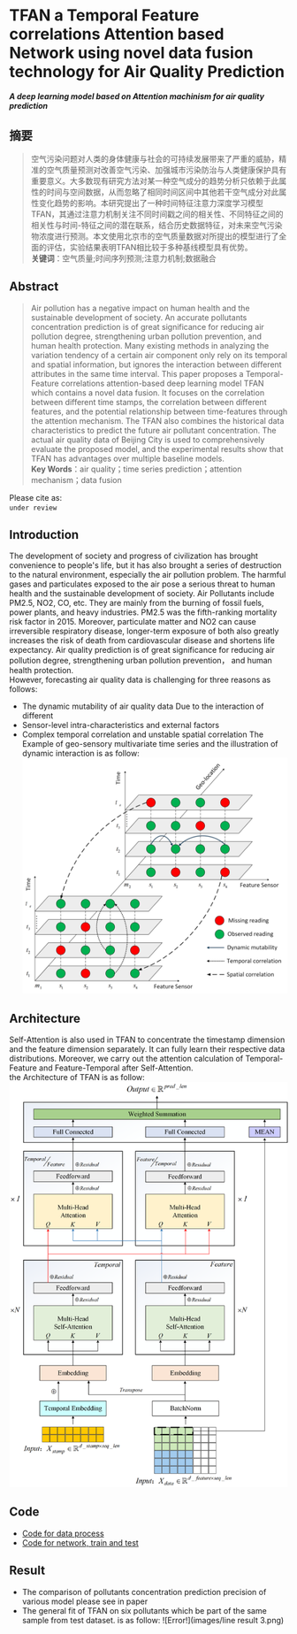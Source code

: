 # TFAN a Temporal Feature correlations Attention based Network using novel data fusion technology for Air Quality Prediction
***A deep learning model based on Attention machinism for air quality prediction***
## 摘要 
>空气污染问题对人类的身体健康与社会的可持续发展带来了严重的威胁，精准的空气质量预测对改善空气污染、加强城市污染防治与人类健康保护具有重要意义。大多数现有研究方法对某一种空气成分的趋势分析只依赖于此属性的时间与空间数据，从而忽略了相同时间区间中其他若干空气成分对此属性变化趋势的影响。本研究提出了一种时间特征注意力深度学习模型TFAN，其通过注意力机制关注不同时间戳之间的相关性、不同特征之间的相关性与时间-特征之间的潜在联系，结合历史数据特征，对未来空气污染物浓度进行预测。本文使用北京市的空气质量数据对所提出的模型进行了全面的评估，实验结果表明TFAN相比较于多种基线模型具有优势。\
>**关键词**：空气质量;时间序列预测;注意力机制;数据融合

## Abstract
>Air pollution has a negative impact on human health and the sustainable development of society. An accurate pollutants concentration prediction is of great significance for reducing air pollution degree, strengthening urban pollution prevention, and human health protection. Many existing methods in analyzing the variation tendency of a certain air component only rely on its temporal and spatial information, but ignores the interaction between different attributes in the same time interval. This paper proposes a Temporal-Feature correlations attention-based deep learning model TFAN which contains a novel data fusion. It focuses on the correlation between different time stamps, the correlation between different features, and the potential relationship between time-features through the attention mechanism. The TFAN also combines the historical data characteristics to predict the future air pollutant concentration. The actual air quality data of Beijing City is used to comprehensively evaluate the proposed model, and the experimental results show that TFAN has advantages over multiple baseline models. \
>**Key Words**：air quality；time series prediction；attention mechanism；data fusion

Please cite as:\
`under review`

## Introduction
The development of society and progress of civilization has  brought convenience to people's life, but it has also brought a series of destruction to the natural environment, especially the air pollution problem. The harmful gases and particulates exposed to the air pose a serious threat to human health and the sustainable development of society. Air Pollutants include PM2.5, NO2, CO, etc. They are mainly from the burning of fossil fuels, power plants, and heavy industries. PM2.5 was the fifth-ranking mortality risk factor in 2015. Moreover, particulate matter and NO2 can cause irreversible respiratory disease, longer-term exposure of both also greatly increases the risk of death from cardiovascular disease and shortens life expectancy. Air quality prediction is of great significance for reducing air pollution degree, strengthening urban pollution prevention， and human health protection.\
However, forecasting air quality data is challenging for three reasons as follows:
* The dynamic mutability of air quality data Due to the interaction of different
* Sensor-level intra-characteristics and external factors
* Complex temporal correlation and unstable spatial correlation
The Example of geo-sensory multivariate time series and the illustration of dynamic interaction is as follow:
![Error!](images/空气质量预测相关性_2.1.png)

## Architecture
Self-Attention is also used in TFAN to concentrate the timestamp dimension and the feature dimension separately. It can fully learn their respective data distributions. Moreover, we carry out the attention calculation of Temporal-Feature and Feature-Temporal after Self-Attention. \
the Architecture of TFAN is as follow:
![Error!](images/模型架构_4.png)

## Code
- [Code for data process](https://github.com/SY-Ma/TFAN-a-Temporal-Feature-correlations-Attention-based-Network-using-novel-data-fusion-technology-for/blob/main/data_process/data_processer.py)
- [Code for network, train and test](https://github.com/SY-Ma/TFAN-a-Temporal-Feature-correlations-Attention-based-Network-using-novel-data-fusion-technology-for/blob/main/model/OURS_TF_score.py)

## Result
- The comparison of pollutants concentration prediction precision of various model please see in paper
- The general fit of TFAN on six pollutants which be part of the same sample from test dataset. is as follow:
![Error!](images/line result 3.png)
